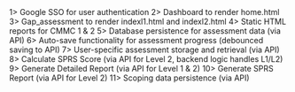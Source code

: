 <Already Implemented>
1> Google SSO for user authentication
2> Dashboard to render home.html
3> Gap_assessment to render indexl1.html and indexl2.html
4> Static HTML reports for CMMC 1 & 2
5> Database persistence for assessment data (via API)
6> Auto-save functionality for assessment progress (debounced saving to API)
7> User-specific assessment storage and retrieval (via API)
8> Calculate SPRS Score (via API for Level 2, backend logic handles L1/L2)
9> Generate Detailed Report (via API for Level 1 & 2)
10> Generate SPRS Report (via API for Level 2)
11> Scoping data persistence (via API)
</Already Implemented>
